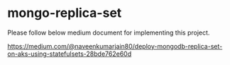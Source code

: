 # mongo-replica-set

Please follow below medium document for implementing this project.

https://medium.com/@naveenkumarjain80/deploy-mongodb-replica-set-on-aks-using-statefulsets-28bde762e60d
